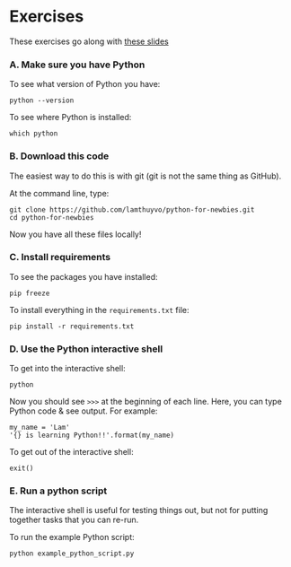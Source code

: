 # Exercises

These exercises go along with [these slides](http://bit.ly/cuny-python-newbies)

### A. Make sure you have Python
To see what version of Python you have:
```
python --version
```
To see where Python is installed:
```
which python
```

### B. Download this code
The easiest way to do this is with git (git is not the same thing as GitHub).

At the command line, type:
```
git clone https://github.com/lamthuyvo/python-for-newbies.git
cd python-for-newbies
```
Now you have all these files locally!

### C. Install requirements
To see the packages you have installed:
```
pip freeze
```
To install everything in the `requirements.txt` file:
```
pip install -r requirements.txt
```

### D. Use the Python interactive shell
To get into the interactive shell:
```
python
```
Now you should see `>>>` at the beginning of each line. Here, you can type Python code & see output. For example:
```
my_name = 'Lam'
'{} is learning Python!!'.format(my_name)
```
To get out of the interactive shell:
```
exit()
```

### E. Run a python script
The interactive shell is useful for testing things out, but not for putting together tasks that you can re-run.

To run the example Python script:
```
python example_python_script.py
```
